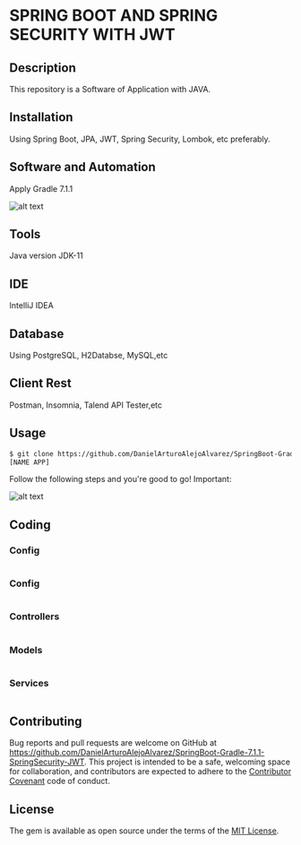 # SPRING BOOT AND SPRING SECURITY WITH JWT

## Description

This repository is a Software of Application with JAVA.

## Installation

Using Spring Boot, JPA, JWT, Spring Security, Lombok, etc preferably.

## Software and Automation

Apply Gradle 7.1.1

![alt text](https://i.ytimg.com/vi/-HYrUs1ZCLI/maxresdefault.jpg)

## Tools

Java version JDK-11

## IDE

IntelliJ IDEA

## Database

Using PostgreSQL, H2Databse, MySQL,etc

## Client Rest

Postman, Insomnia, Talend API Tester,etc

## Usage

```html
$ git clone https://github.com/DanielArturoAlejoAlvarez/SpringBoot-Gradle-7.1.1-SpringSecurity-JWT.git
[NAME APP]

```

Follow the following steps and you're good to go! Important:

![alt text](https://images4.programmerclick.com/997/15/157c45794d711c86b790cfbb500b5e1d.gif)
## Coding

### Config
```java

```

### Config
```java

```

### Controllers
```java

```

### Models
```java

```

### Services
```java

```

## Contributing

Bug reports and pull requests are welcome on GitHub at https://github.com/DanielArturoAlejoAlvarez/SpringBoot-Gradle-7.1.1-SpringSecurity-JWT. This project is intended to be a safe, welcoming space for collaboration, and contributors are expected to adhere to the [Contributor Covenant](http://contributor-covenant.org) code of conduct.

## License

The gem is available as open source under the terms of the [MIT License](http://opensource.org/licenses/MIT).
````